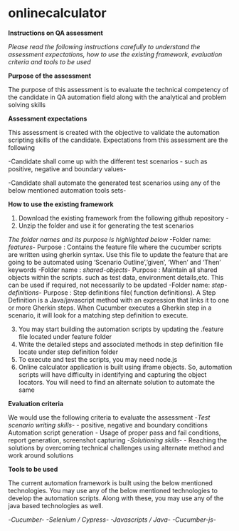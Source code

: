 # onlinecalculator
**Instructions on QA assessment**

*Please read the following instructions carefully to understand the assessment expectations, how to use the existing framework, evaluation criteria and tools to be used*

**Purpose of the assessment**

The purpose of this assessment is to evaluate the technical competency of the candidate in QA automation field along with the analytical and problem solving skills

**Assessment expectations**

This assessment is created with the objective to validate the automation scripting skills of the candidate. Expectations from this assessment are the following

-Candidate shall come up with the different test scenarios - such as positive, negative and boundary values-

-Candidate shall automate the generated test scenarios using any of the below mentioned automation tools sets-

**How to use the existing framework**

1. Download the existing framework from the following github repository - 
2. Unzip the folder and use it for generating the test scenarios

*The folder names and its purpose is highlighted below*
-Folder name: *features*-
Purpose : Contains the feature file where the cucumber scripts are written using gherkin syntax. Use this file to update the feature that are going to be automated using ‘Scenario Outline’,’given’, ‘When’ and ‘Then’ keywords
-Folder name : *shared-objects*-
	Purpose : Maintain all shared objects within the scripts. such as test data, environment details,etc. This can be used if required, not necessarily to be updated 
 -Folder name: *step-definitions*-
	Purpose : Step definitions file( function definitions). A Step Definition is a Java/javascript method with an expression that links it to one or more Gherkin steps. When Cucumber executes a Gherkin step in a scenario, it will look for a matching step definition to execute.
	
3. You may start building the automation scripts by updating the .feature file located under feature folder
4. Write the detailed steps and associated methods in step definition file locate under step definition folder
5. To execute and test the scripts, you may need node.js
6. Online calculator application is built using iframe objects. So, automation scripts will have difficulty in identifying and capturing the object locators. You will need to find an alternate solution to automate the same

**Evaluation criteria**
	
We would use the following criteria to evaluate the assessment
-*Test scenario writing skills*- - positive, negative and boundary conditions
Automation script generation - Usage of proper pass and fail conditions, report generation, screenshot capturing
-*Solutioning skills*- - Reaching the solutions by overcoming technical challenges using alternate method and work around solutions

**Tools to be used**
	
The current automation framework is built using the below mentioned technologies. You may use any of the below mentioned technologies to develop the automation scripts. Along with these, you may use any of the java based technologies as well.

-*Cucumber-
-Selenium / Cypress-
-Javascripts / Java-
-Cucumber-js*-
